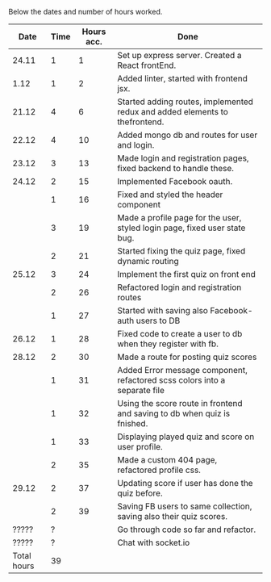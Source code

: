 Below the dates and number of hours worked.

| Date        | Time | Hours acc. | Done                                                                        |
| ----------- | ---- | ---------- | --------------------------------------------------------------------------- |
| 24.11       | 1    | 1          | Set up express server. Created a React frontEnd.                            |
| 1.12        | 1    | 2          | Added linter, started with frontend jsx.                                    |
| 21.12       | 4    | 6          | Started adding routes, implemented redux and added elements to thefrontend. |
| 22.12       | 4    | 10         | Added mongo db and routes for user and login.                               |
| 23.12       | 3    | 13         | Made login and registration pages, fixed backend to handle these.           |
| 24.12       | 2    | 15         | Implemented Facebook oauth.                                                 |
|             | 1    | 16         | Fixed and styled the header component                                       |
|             | 3    | 19         | Made a profile page for the user, styled login page, fixed user state bug.  |
|             | 2    | 21         | Started fixing the quiz page, fixed dynamic routing                         |
| 25.12       | 3    | 24         | Implement the first quiz on front end                                       |
|             | 2    | 26         | Refactored login and registration routes                                    |
|             | 1    | 27         | Started with saving also Facebook-auth users to DB                          |
| 26.12       | 1    | 28         | Fixed code to create a user to db when they register with fb.               |
| 28.12       | 2    | 30         | Made a route for posting quiz scores                                        |
|             | 1    | 31         | Added Error message component, refactored scss colors into a separate file  |
|             | 1    | 32         | Using the score route in frontend and saving to db when quiz is fnished.    |
|             | 1    | 33         | Displaying played quiz and score on user profile.                           |
|             | 2    | 35         | Made a custom 404 page, refactored profile css.                             |
| 29.12       | 2    | 37         | Updating score if user has done the quiz before.                            |
|             | 2    | 39         | Saving FB users to same collection, saving also their quiz scores.          |
| ?????       | ?    |            | Go through code so far and refactor.                                        |
| ?????       | ?    |            | Chat with socket.io                                                         |
| Total hours | 39   |            |
